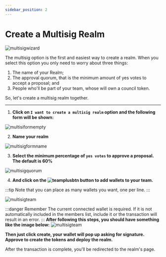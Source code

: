 ```yaml
---
sidebar_position: 2
---
```


# Create a Multisig Realm

![multisigwizard](/img/multisig-realm/multisig-wizard.png)

The multisig option is the first and easiest way to create a realm. When you select this option you only need to worry about three things:

1. The name of your Realm;
2. The approval quorum, that is the minimum amount of yes votes to accept a proposal; and
3. People who'll be part of your team, whose will own a council token.

So, let's create a multisig realm together.

---

1. **Click on `I want to create a multisig realm` option and the following form will be shown:**

![multisiformempty](/img/multisig-realm/multisig-form-empty.png)

2. **Name your realm**

![multisigformname](/img/multisig-realm/multisig-name.png)

3. **Select the minimum percentage of `yes votes` to approve a proposal. The default is 60%**

![multisigquorum](/img/multisig-realm/multisig-quorum.png)

4. **And click on the
   ![teamplusbtn](/img/multisig-realm/team-plus-btn.png)
   button to add wallets to your team.**

:::tip
Note that you can place as many wallets you want, one per line.
:::

![multisigteam](/img/multisig-realm/multisig-team.png)

:::danger Remember
The current connected wallet is required. If it is not automatically included in the members list, include it or the transaction will result in an error.
:::
**After following this steps, you should have something like the image below:**
![multisigteam](/img/multisig-realm/multisig-form.png)

**Then just click create, your wallet will pop up asking for signature. Approve to create the tokens and deploy the realm.**

After the transaction is complete, you'll be redirected to the realm's page.
